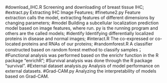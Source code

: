 #download_IHC.R
Screening and downloading of breast tissue IHC;
#extract.py
Extracting IHC Image Features;
#finetune2.py
Feature extraction calls the model, extracting features of different dimensions by changing parameters;
#model
Building a subcellular localization prediction model based on image features, where run. py is the running program and others are the called models;
#identify
Identifying differentially localized proteins in disease and normal images;
#interact.R
The co-expressed or co-located proteins and RNAs of our proteins;
#randomforest.R
A classifier constructed based on random forest method to classify samples；
#Functional analysis was performed based on the enrichr function in the R package “enrichR”;
#Survival analysis was done through the R package “survival”.
#External dataset analysis.py
Analysis of model performance on external datasets.
#Grad-CAM.py
Analyzing the interpretability of models based on Grad-CAM.
